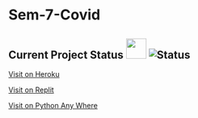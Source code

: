 # Sem-7-Covid 

## Current Project Status <img src="https://i.pinimg.com/originals/d1/eb/68/d1eb6846f08ac6884b4c2c6a8b39731d.gif" width="40" height="40" /> ![Status](https://github.com/Atharv-Chaudhari/Sem-7-Covid/actions/workflows/django.yml/badge.svg)

[Visit on Heroku](https://covid-infy-soars.herokuapp.com/)

[Visit on Replit](https://infysoars.doanything.repl.co/)

[Visit on Python Any Where](https://infysoars.pythonanywhere.com)
